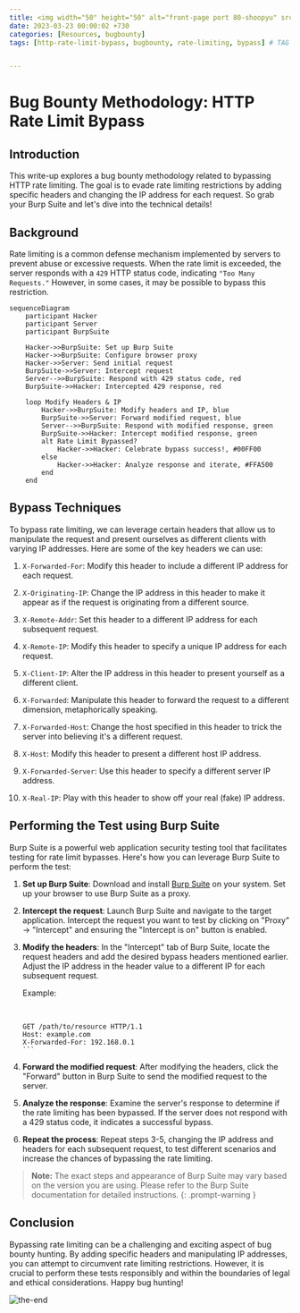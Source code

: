 ```yaml
---
title: <img width="50" height="50" alt="front-page port 80-shoopyu" src="https://github.com/thelocalh0st/thelocalh0st.github.io/assets/125783410/dde6cba1-81ad-4c33-855d-78da6b750b9d"> HTTP Rate Limit Bypass
date: 2023-03-23 00:00:02 +730
categories: [Resources, bugbounty]
tags: [http-rate-limit-bypass, bugbounty, rate-limiting, bypass] # TAG names should always be lowercase


---
```




# Bug Bounty Methodology: HTTP Rate Limit Bypass


## Introduction

This write-up explores a bug bounty methodology related to bypassing HTTP rate limiting. The goal is to evade rate limiting restrictions by adding specific headers and changing the IP address for each request. So grab your Burp Suite and let's dive into the technical details!

## Background

Rate limiting is a common defense mechanism implemented by servers to prevent abuse or excessive requests. When the rate limit is exceeded, the server responds with a `429` HTTP status code, indicating `"Too Many Requests."` However, in some cases, it may be possible to bypass this restriction.


```mermaid
sequenceDiagram
    participant Hacker
    participant Server
    participant BurpSuite

    Hacker->>BurpSuite: Set up Burp Suite
    Hacker->>BurpSuite: Configure browser proxy
    Hacker->>Server: Send initial request
    BurpSuite->>Server: Intercept request
    Server-->>BurpSuite: Respond with 429 status code, red
    BurpSuite->>Hacker: Intercepted 429 response, red

    loop Modify Headers & IP
        Hacker->>BurpSuite: Modify headers and IP, blue
        BurpSuite->>Server: Forward modified request, blue
        Server-->>BurpSuite: Respond with modified response, green
        BurpSuite->>Hacker: Intercept modified response, green
        alt Rate Limit Bypassed?
            Hacker->>Hacker: Celebrate bypass success!, #00FF00
        else
            Hacker->>Hacker: Analyze response and iterate, #FFA500
        end
    end

```

## Bypass Techniques

To bypass rate limiting, we can leverage certain headers that allow us to manipulate the request and present ourselves as different clients with varying IP addresses. Here are some of the key headers we can use:

1.  `X-Forwarded-For`: Modify this header to include a different IP address for each request.
    
2.  `X-Originating-IP`: Change the IP address in this header to make it appear as if the request is originating from a different source.
    
3.  `X-Remote-Addr`: Set this header to a different IP address for each subsequent request.
    
4.  `X-Remote-IP`: Modify this header to specify a unique IP address for each request.
    
5.  `X-Client-IP`: Alter the IP address in this header to present yourself as a different client.
    
6.  `X-Forwarded`: Manipulate this header to forward the request to a different dimension, metaphorically speaking.
    
7.  `X-Forwarded-Host`: Change the host specified in this header to trick the server into believing it's a different request.
    
8.  `X-Host`: Modify this header to present a different host IP address.
    
9.  `X-Forwarded-Server`: Use this header to specify a different server IP address.
    
10.  `X-Real-IP`: Play with this header to show off your real (fake) IP address.
    

## Performing the Test using Burp Suite

Burp Suite is a powerful web application security testing tool that facilitates testing for rate limit bypasses. Here's how you can leverage Burp Suite to perform the test:

1.  **Set up Burp Suite**: Download and install [Burp Suite](https://portswigger.net/burp) on your system. Set up your browser to use Burp Suite as a proxy.
    
2.  **Intercept the request**: Launch Burp Suite and navigate to the target application. Intercept the request you want to test by clicking on "Proxy" -> "Intercept" and ensuring the "Intercept is on" button is enabled.
    
3.  **Modify the headers**: In the "Intercept" tab of Burp Suite, locate the request headers and add the desired bypass headers mentioned earlier. Adjust the IP address in the header value to a different IP for each subsequent request.
    
    Example:
    
    <br>
    
    ````
    GET /path/to/resource HTTP/1.1
    Host: example.com
    X-Forwarded-For: 192.168.0.1
    ```
    
4.  **Forward the modified request**: After modifying the headers, click the "Forward" button in Burp Suite to send the modified request to the server.
    
5.  **Analyze the response**: Examine the server's response to determine if the rate limiting has been bypassed. If the server does not respond with a 429 status code, it indicates a successful bypass.
    
6.  **Repeat the process**: Repeat steps 3-5, changing the IP address and headers for each subsequent request, to test different scenarios and increase the chances of bypassing the rate limiting.
    

> **Note:** The exact steps and appearance of Burp Suite may vary based on the version you are using. Please refer to the Burp Suite documentation for detailed instructions.
{: .prompt-warning }


## Conclusion

Bypassing rate limiting can be a challenging and exciting aspect of bug bounty hunting. By adding specific headers and manipulating IP addresses, you can attempt to circumvent rate limiting restrictions. However, it is crucial to perform these tests responsibly and within the boundaries of legal and ethical considerations. Happy bug hunting!


![the-end](https://media.giphy.com/media/DAtJCG1t3im1G/giphy.gif)
